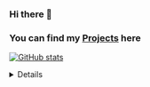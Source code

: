 ### Hi there 👋
### You can find my [Projects](https://github.com/tgcgofficial) here

[![GitHub stats](https://github-readme-stats.vercel.app/api?username=tgcgofficial&count_private=true&show_icons=true&theme=dark)](https://github.com/tgcgofficial/)

<details>
	summary>:zap: Github Stats</summary>
  <img align="left" alt="tgcg_official’s Github Stats" src="https://github-readme-stats-self-theta-51.vercel.app/api?username=tgcg_official&repo=74261102" />
</details>

<!--
**tgcgofficial/tgcgofficial** is a ✨ _special_ ✨ repository because its `README.md` (this file) appears on your GitHub profile.

Here are some ideas to get you started:

- 🔭 I’m currently working on ...
- 🌱 I’m currently learning ...
- 👯 I’m looking to collaborate on ...
- 🤔 I’m looking for help with ...
- 💬 Ask me about ...
- 📫 How to reach me: ...
- 😄 Pronouns: ...
- ⚡ Fun fact: ...
-->
